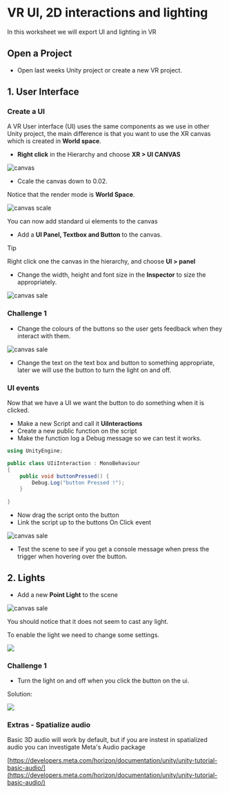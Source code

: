 # VR UI, 2D interactions and lighting

In this worksheet we will export UI and lighting in VR

## Open a Project

- Open last weeks Unity project or create a new VR project.

## 1. User Interface

### Create a UI

A VR User interface (UI) uses the same components as we use in other Unity project, the main difference is that you want to use the XR canvas which is created in **World space**. 

- **Right click** in the Hierarchy and choose **XR > UI CANVAS**

![canvas](images/ui_canvas.jpg)

- Ccale the canvas down to 0.02.

Notice that the render mode is **World Space**.

![canvas scale](images/canvas_scale.jpg)

You can now add standard ui elements to the canvas

- Add a **UI Panel, Textbox and Button** to the canvas.

> [!TIP]
> Right click one the canvas in the hierarchy, and choose **UI > panel** 

- Change the width, height and font size in the **Inspector** to size the appropriately.

![canvas sale](images/ui_panel.jpg)

### Challenge 1

- Change the colours of the buttons so the user gets feedback when they interact with them.

![canvas sale](images/button_colors.jpg)

- Change the text on the text box and button to something appropriate, later we will use the button to turn the light on and off.

### UI events

Now that we have a UI we want the button to do something when it is clicked.

- Make a new Script and call it **UiInteractions**
- Create a new public function on the script
- Make the function log a Debug message so we can test it works.

```c#
using UnityEngine;

public class UIiInteraction : MonoBehaviour
{
    public void buttonPressed() {
        Debug.Log("button Pressed !");    
    }
    
}
```

- Now drag the script onto the button
- Link the script up to the buttons On Click event

![canvas sale](images/button_script.jpg)

- Test the scene to see if you get a console message when press the trigger when hovering over the button.

## 2. Lights

- Add a new **Point Light** to the scene

![canvas sale](images/point_light.jpg)

You should notice that it does not seem to cast any light.
 
 To enable the light we need to change some settings.
 
 [<img src="images/additional_lights_video.jpg">](https://uwe.cloud.panopto.eu/Panopto/Pages/Viewer.aspx?id=7baeea87-0e5a-4c29-8307-b31400fbc72d)
 
 ### Challenge 1
 
 - Turn the light on and off when you click the button on the ui.
 
Solution:

 [<img src="images/turn_light_on_video.jpg">](https://uwe.cloud.panopto.eu/Panopto/Pages/Viewer.aspx?id=04711d78-bd53-45e4-9c69-b314010c9669)
 

### Extras - Spatialize audio

Basic 3D audio will work by default, but if you are instest in spatialized audio you can investigate Meta's Audio package

[https://developers.meta.com/horizon/documentation/unity/unity-tutorial-basic-audio/](https://developers.meta.com/horizon/documentation/unity/unity-tutorial-basic-audio/)









